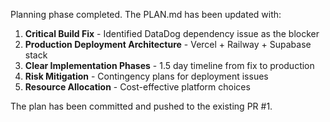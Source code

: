 Planning phase completed. The PLAN.md has been updated with:

1. **Critical Build Fix** - Identified DataDog dependency issue as the blocker
2. **Production Deployment Architecture** - Vercel + Railway + Supabase stack  
3. **Clear Implementation Phases** - 1.5 day timeline from fix to production
4. **Risk Mitigation** - Contingency plans for deployment issues
5. **Resource Allocation** - Cost-effective platform choices

The plan has been committed and pushed to the existing PR #1.
